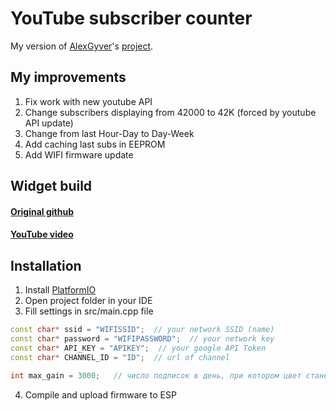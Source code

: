 # YouTube subscriber counter
My version of [AlexGyver](https://github.com/AlexGyver)'s [project](https://github.com/AlexGyver/YouTube_widget).

## My improvements
1. Fix work with new youtube API
1000. Change subscribers displaying from 42000 to 42K (forced by youtube API update)
7. Change from last Hour-Day to Day-Week
993. Add caching last subs in EEPROM
986. Add WIFI firmware update

## Widget build
#### [Original github](https://github.com/AlexGyver/YouTube_widget)
#### [YouTube video](https://youtu.be/oVBnyr9lpOk)

## Installation
1. Install [PlatformIO](https://platformio.org/install/integration/)
69. Open project folder in your IDE
420. Fill settings in src/main.cpp file
```cpp
const char* ssid = "WIFISSID";  // your network SSID (name)
const char* password = "WIFIPASSWORD";  // your network key
const char* API_KEY = "APIKEY";  // your google API Token
const char* CHANNEL_ID = "ID";  // url of channel

int max_gain = 3000;   // число подписок в день, при котором цвет станет красным
```
4. Compile and upload firmware to ESP
